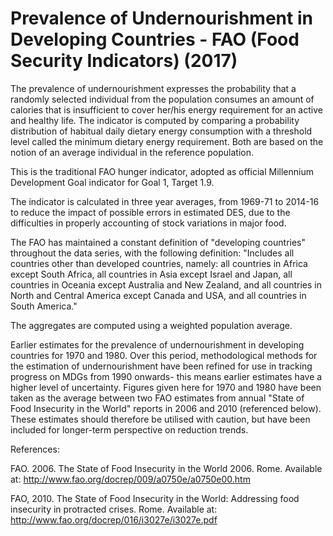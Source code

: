 # Prevalence of Undernourishment in Developing Countries - FAO (Food Security Indicators) (2017)

The prevalence of undernourishment expresses the probability that a randomly selected individual from the population consumes an amount of calories that is insufficient to cover her/his energy requirement for an active and healthy life. The indicator is computed by comparing a probability distribution of habitual daily dietary energy consumption with a threshold level called the minimum dietary energy requirement. Both are based on the notion of an average individual in the reference population.

This is the traditional FAO hunger indicator, adopted as official Millennium Development Goal indicator for Goal 1, Target 1.9.

The indicator is calculated in three year averages, from 1969-71 to 2014-16 to reduce the impact of possible errors in estimated DES, due to the difficulties in properly accounting of stock variations in major food.

The FAO has maintained a constant definition of "developing countries" throughout the data series, with the following definition: "Includes all countries other than developed countries, namely: all countries in Africa except South Africa, all countries in Asia except Israel and Japan, all countries in Oceania except Australia and New Zealand, and all countries in North and Central America except Canada and USA, and all countries in South America."

The aggregates are computed using a weighted population average.

Earlier estimates for the prevalence of undernourishment in developing countries for 1970 and 1980. Over this period, methodological methods for the estimation of undernourishment have been refined for use in tracking progress on MDGs from 1990 onwards- this means earlier estimates have a higher level of uncertainty. Figures given here for 1970 and 1980 have been taken as the average between two FAO estimates from annual "State of Food Insecurity in the World" reports in 2006 and 2010 (referenced below). These estimates should therefore be utilised with caution, but have been included for longer-term perspective on reduction trends.

References:

FAO. 2006. The State of Food Insecurity in the World 2006. Rome. Available at: http://www.fao.org/docrep/009/a0750e/a0750e00.htm

FAO, 2010. The State of Food Insecurity in the World: Addressing food insecurity in protracted crises. Rome. Available at: http://www.fao.org/docrep/016/i3027e/i3027e.pdf